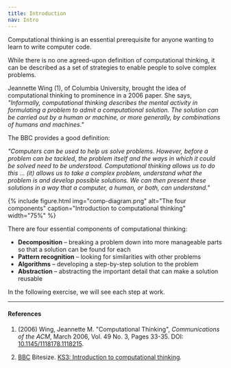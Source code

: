 ```yaml
---
title: Introduction
nav: Intro
---
```


Computational thinking is an essential prerequisite for anyone wanting to learn to write computer code.

While there is no one agreed-upon definition of computational thinking, it can be described as a set of strategies to enable people to solve complex problems.

Jeannette Wing (1), of Columbia University, brought the idea of computational thinking to prominence in a 2006 paper. She says, *"Informally, computational thinking describes the mental activity in formulating a problem to admit a computational solution. The solution can be carried out by a human or machine, or more generally, by combinations of humans and machines."*

The BBC provides a good definition:

*"Computers can be used to help us solve problems. However, before a problem can be tackled, the problem itself and the ways in which it could be solved need to be understood. Computational thinking allows us to do this ... (it) allows us to take a complex problem, understand what the problem is and develop possible solutions. We can then present these solutions in a way that a computer, a human, or both, can understand."*

{% include figure.html img="comp-diagram.png" alt="The four components" caption="Introduction to computational thinking" width="75%" %}

There are four essential components of computational thinking:

- **Decomposition** – breaking a problem down into more manageable parts so that a solution can be found for each
- **Pattern recognition** – looking for similarities with other problems 
- **Algorithms** – developing a step-by-step solution to the problem
- **Abstraction** – abstracting the important detail that can make a solution reusable

In the following exercise, we will see each step at work.

-------------

#### References

1. (2006) Wing, Jeannette M. "Computational Thinking", *Communications of the ACM*, March 2006, Vol. 49 No. 3, Pages 33-35. DOI: [10.1145/1118178.1118215](https://dx.doi.org/10.1145/1118178.1118215).

2. [BBC](https://www.bbc.com/) Bitesize. [KS3: Introduction to computational thinking](https://www.bbc.com/bitesize/guides/zp92mp3/revision/1).
